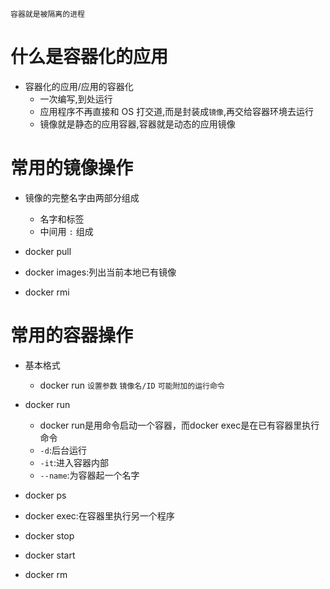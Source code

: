 `容器就是被隔离的进程`

# 什么是容器化的应用
- 容器化的应用/应用的容器化
  - 一次编写,到处运行
  - 应用程序不再直接和 OS 打交道,而是封装成`镜像`,再交给容器环境去运行
  - 镜像就是静态的应用容器,容器就是动态的应用镜像

# 常用的镜像操作
- 镜像的完整名字由两部分组成
  - 名字和标签
  - 中间用 `:` 组成

- docker pull
- docker images:列出当前本地已有镜像
- docker rmi

# 常用的容器操作
- 基本格式
  - docker run `设置参数` `镜像名/ID` `可能附加的运行命令`

- docker run
  - docker run是用命令启动一个容器，而docker exec是在已有容器里执行命令
  - `-d`:后台运行
  - `-it`:进入容器内部
  - `--name`:为容器起一个名字
- docker ps
- docker exec:在容器里执行另一个程序
- docker stop
- docker start
- docker rm